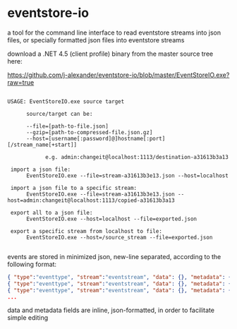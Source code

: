 eventstore-io
=============

a tool for the command line interface to read eventstore streams into json files, or specially formatted json files into eventstore streams

download a .NET 4.5 (client profile) binary from the master source tree here:

https://github.com/j-alexander/eventstore-io/blob/master/EventStoreIO.exe?raw=true


```

USAGE: EventStoreIO.exe source target

      source/target can be:

      --file=[path-to-file.json]
      --gzip=[path-to-compressed-file.json.gz]
      --host=[username[:password]@]hostname[:port][/stream_name[+start]]

            e.g. admin:changeit@localhost:1113/destination-a31613b3a13

 import a json file:
      EventStoreIO.exe --file=stream-a31613b3e13.json --host=localhost

 import a json file to a specific stream:
      EventStoreIO.exe --file=stream-a31613b3e13.json --host=admin:changeit@localhost:1113/copied-a31613b3a13

 export all to a json file:
      EventStoreIO.exe --host=localhost --file=exported.json

 export a specific stream from localhost to file:
      EventStoreIO.exe --host=/source_stream --file=exported.json
	  
```

events are stored in minimized json, new-line separated, according to the following format:
```JSON
{ "type":"eventtype", "stream":"eventstream", "data": {}, "metadata": {} }
{ "type":"eventtype", "stream":"eventstream", "data": {}, "metadata": {} }
{ "type":"eventtype", "stream":"eventstream", "data": {}, "metadata": {} }
...
```
data and metadata fields are inline, json-formatted, in order to facilitate simple editing
